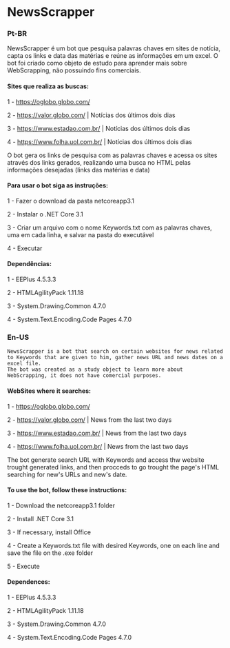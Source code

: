 # NewsScrapper

### Pt-BR
  NewsScrapper é um bot que pesquisa palavras chaves em sites de notícia, capta os links e data das matérias e reúne as informações em um excel.
  O bot foi criado como objeto de estudo para aprender mais sobre WebScrapping, não possuindo fins comerciais.
  
  #### Sites que realiza as buscas:
  
  1 - https://oglobo.globo.com/ 
  
  2 - https://valor.globo.com/ | Notícias dos últimos dois dias
  
  3 - https://www.estadao.com.br/ | Notícias dos últimos dois dias
  
  4 - https://www.folha.uol.com.br/ | Notícias dos últimos dois dias
  
  O bot gera os links de pesquisa com as palavras chaves e acessa os sites através dos links gerados, realizando uma busca no HTML pelas informações desejadas (links das matérias e data)
  
  #### Para usar o bot siga as instruções:
  
  1 - Fazer o download da pasta netcoreapp3.1
  
  2 - Instalar o .NET Core 3.1
  
  3 - Criar um arquivo com o nome Keywords.txt com as palavras chaves, uma em cada linha, e salvar na pasta do executável
  
  4 - Executar
  
  
  #### Dependências: 
  
  1 - EEPlus 4.5.3.3
  
  2 - HTMLAgilityPack 1.11.18
  
  3 - System.Drawing.Common 4.7.0
  
  4 - System.Text.Encoding.Code Pages 4.7.0
  
  
  ### En-US
  
    NewsScrapper is a bot that search on certain websites for news related to Keywords that are given to him, gather news URL and news dates on a excel file. 
    The bot was created as a study object to learn more about WebScrapping, it does not have comercial purposes.
  
  
  #### WebSites where it searches:
  
  1 - https://oglobo.globo.com/ 
  
  2 - https://valor.globo.com/ | News from the last two days
  
  3 - https://www.estadao.com.br/ | News from the last two days
  
  4 - https://www.folha.uol.com.br/ | News from the last two days
  
  The bot generate search URL with Keywords and access thw website trought generated links, and then procceds to go trought the page's HTML searching for new's URLs and new's date.
    
  #### To use the bot, follow these instructions:
  
  1 - Download the netcoreapp3.1 folder
  
  2 - Install .NET Core 3.1
  
  3 - If necessary, install Office
  
  4 - Create a Keywords.txt file with desired Keywords, one on each line and save the file on the .exe folder
  
  5 - Execute
  
  
  #### Dependences: 
  
  1 - EEPlus 4.5.3.3
  
  2 - HTMLAgilityPack 1.11.18
  
  3 - System.Drawing.Common 4.7.0
  
  4 - System.Text.Encoding.Code Pages 4.7.0
